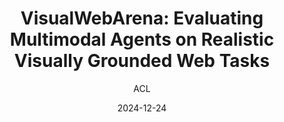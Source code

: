 ---
layout: seminar-post
title: "VisualWebArena: Evaluating Multimodal Agents on Realistic Visually Grounded Web Tasks"
subtitle: 'ACL'
categories: Computer Vision
tags: [Agent]
date: 2024-12-24
pdf_url: 'https://drive.google.com/file/d/10cgOueyw4bOFNRN7mrwDqwc5NUuzm7A0/preview'
---